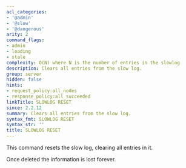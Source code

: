 ```yaml
---
acl_categories:
- '@admin'
- '@slow'
- '@dangerous'
arity: 2
command_flags:
- admin
- loading
- stale
complexity: O(N) where N is the number of entries in the slowlog
description: Clears all entries from the slow log.
group: server
hidden: false
hints:
- request_policy:all_nodes
- response_policy:all_succeeded
linkTitle: SLOWLOG RESET
since: 2.2.12
summary: Clears all entries from the slow log.
syntax_fmt: SLOWLOG RESET
syntax_str: ''
title: SLOWLOG RESET
---
```

This command resets the slow log, clearing all entries in it.

Once deleted the information is lost forever.
